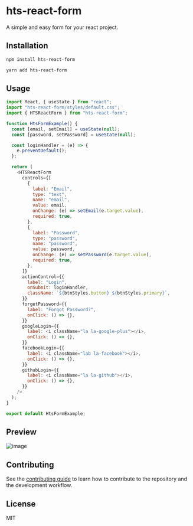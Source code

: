 # hts-react-form
A simple and easy form for your react project.
## Installation

```sh
npm install hts-react-form
```
```sh
yarn add hts-react-form
```

## Usage

```js
import React, { useState } from "react";
import "hts-react-form/styles/default.css";
import { HTSReactForm } from "hts-react-form";

function HtsFormExample() {
  const [email, setEmail] = useState(null);
  const [password, setPassword] = useState(null);

  const loginHandler = (e) => {
    e.preventDefault();
  };

  return (
    <HTSReactForm
      controls={[
        {
          label: "Email",
          type: "text",
          name: "email",
          value: email,
          onChange: (e) => setEmail(e.target.value),
          required: true,
        },
        {
          label: "Password",
          type: "password",
          name: "password",
          value: password,
          onChange: (e) => setPassword(e.target.value),
          required: true,
        },
      ]}
      actionControl={{
        label: "Login",
        onSubmit: loginHandler,
        className: `${btnStyles.button} ${btnStyles.primary}`,
      }}
      forgetPassword={{
        label: "Forgot Password?",
        onClick: () => {},
      }}
      googleLogin={{
        label: <i className="la la-google-plus"></i>,
        onClick: () => {},
      }}
      facebookLogin={{
        label: <i className="lab la-facebook"></i>,
        onClick: () => {},
      }}
      githubLogin={{
        label: <i className="la la-github"></i>,
        onClick: () => {},
      }}
    />
  );
}

export default HtsFormExample;

```

## Preview

![image](https://user-images.githubusercontent.com/108685449/190889797-96301ffb-6d8e-4bba-8ec8-d92be9876618.png)


## Contributing

See the [contributing guide](CONTRIBUTING.md) to learn how to contribute to the repository and the development workflow.

## License

MIT
